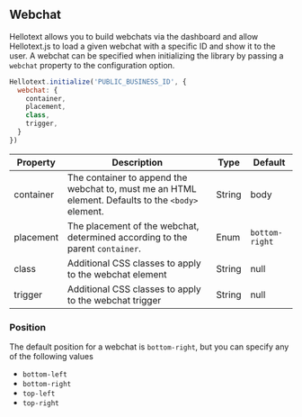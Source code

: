 ## Webchat

Hellotext allows you to build webchats via the dashboard and allow Hellotext.js to load a given webchat with 
a specific ID and show it to the user. A webchat can be specified when initializing the library by passing a `webchat` property
to the configuration option.

```js
Hellotext.initialize('PUBLIC_BUSINESS_ID', {
  webchat: {
    container,
    placement,
    class,
    trigger,
  }
})
```

| Property  | Description                                                                                        | Type   | Default       |
|-----------|----------------------------------------------------------------------------------------------------|--------|---------------|
| container | The container to append the webchat to, must me an HTML element. Defaults to the `<body>` element. | String | body          |
| placement | The placement of the webchat, determined according to the parent `container`.                      | Enum   | `bottom-right` |
| class     | Additional CSS classes to apply to the webchat element                                             | String | null          |
| trigger   | Additional CSS classes to apply to the webchat trigger                                             | String | null          |

### Position 

The default position for a webchat is `bottom-right`, but you can specify any of the following values 
- `bottom-left`
- `bottom-right`
- `top-left`
- `top-right`
